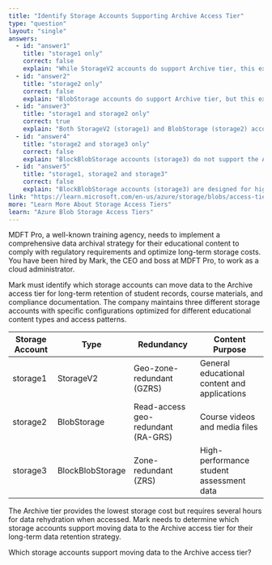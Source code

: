 ```yaml
---
title: "Identify Storage Accounts Supporting Archive Access Tier"
type: "question"
layout: "single"
answers:
  - id: "answer1"
    title: "storage1 only"
    correct: false
    explain: "While StorageV2 accounts do support Archive tier, this excludes BlobStorage (storage2) which also supports Archive tier. Both storage1 and storage2 can move data to Archive tier."
  - id: "answer2"
    title: "storage2 only"
    correct: false
    explain: "BlobStorage accounts do support Archive tier, but this excludes StorageV2 (storage1) which also supports Archive tier. Both StorageV2 and BlobStorage support all access tiers including Archive."
  - id: "answer3"
    title: "storage1 and storage2 only"
    correct: true
    explain: "Both StorageV2 (storage1) and BlobStorage (storage2) accounts support the Archive access tier. These account types provide full access tier capabilities including Hot, Cool, and Archive tiers for long-term data retention."
  - id: "answer4"
    title: "storage2 and storage3 only"
    correct: false
    explain: "BlockBlobStorage accounts (storage3) do not support the Archive access tier. They are optimized for high-performance scenarios and only support Hot tier access."
  - id: "answer5"
    title: "storage1, storage2 and storage3"
    correct: false
    explain: "BlockBlobStorage accounts (storage3) are designed for high-performance scenarios and do not support Archive tier. Only StorageV2 and BlobStorage accounts support Archive tier access."
link: "https://learn.microsoft.com/en-us/azure/storage/blobs/access-tiers-overview"
more: "Learn More About Storage Access Tiers"
learn: "Azure Blob Storage Access Tiers"
---
```


MDFT Pro, a well-known training agency, needs to implement a comprehensive data archival strategy for their educational content to comply with regulatory requirements and optimize long-term storage costs. You have been hired by Mark, the CEO and boss at MDFT Pro, to work as a cloud administrator. 

Mark must identify which storage accounts can move data to the Archive access tier for long-term retention of student records, course materials, and compliance documentation. The company maintains three different storage accounts with specific configurations optimized for different educational content types and access patterns.

| Storage Account | Type | Redundancy | Content Purpose |
|-----------------|------|------------|-----------------|
| storage1 | StorageV2 | Geo-zone-redundant (GZRS) | General educational content and applications |
| storage2 | BlobStorage | Read-access geo-redundant (RA-GRS) | Course videos and media files |
| storage3 | BlockBlobStorage | Zone-redundant (ZRS) | High-performance student assessment data |

The Archive tier provides the lowest storage cost but requires several hours for data rehydration when accessed. Mark needs to determine which storage accounts support moving data to the Archive access tier for their long-term data retention strategy.

Which storage accounts support moving data to the Archive access tier?
